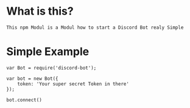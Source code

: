 # What is this?
`This npm Modul is a Modul how to start a Discord Bot realy Simple`

# Simple Example

```
var Bot = require('discord-bot');

var bot = new Bot({
    token: 'Your super secret Token in there'
});

bot.connect()
```
